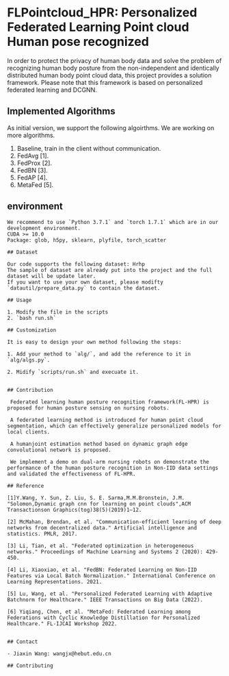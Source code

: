 # FLPointcloud_HPR: Personalized Federated Learning Point cloud Human pose recognized

In order to protect the privacy of human body data and solve the problem of recognizing human body posture 
from the non-independent and identically distributed human body point cloud data, this project provides a solution framework.
Please note that this framework is based on personalized federated learning and DCGNN.
## Implemented Algorithms

As initial version, we support the following algoirthms. We are working on more algorithms. 

1. Baseline, train in the client without communication.
2. FedAvg [1].
3. FedProx [2].
4. FedBN [3].
5. FedAP [4].
6. MetaFed [5].

## environment
```
We recommend to use `Python 3.7.1` and `torch 1.7.1` which are in our development environment.
CUDA >= 10.0
Package: glob, h5py, sklearn, plyfile, torch_scatter

## Dataset

Our code supports the following dataset: Hrhp
The sample of dataset are already put into the project and the full dataset will be update later.
If you want to use your own dataset, please modifty `datautil/prepare_data.py` to contain the dataset.

## Usage

1. Modify the file in the scripts
2. `bash run.sh`

## Customization

It is easy to design your own method following the steps:

1. Add your method to `alg/`, and add the reference to it in `alg/algs.py`.

2. Midify `scripts/run.sh` and execuate it.


## Contribution

 Federated learning human posture recognition framework(FL-HPR) is proposed for human posture sensing on nursing robots.

 A federated learning method is introduced for human point cloud segmentation, which can effectively generalize personalized models for local clients.

 A humanjoint estimation method based on dynamic graph edge convolutional network is proposed.

 We implement a demo on dual-arm nursing robots on demonstrate the performance of the human posture recognition in Non-IID data settings and validated the effectiveness of FL-HPR.

## Reference

[1]Y.Wang, Y. Sun, Z. Liu, S. E. Sarma,M.M.Bronstein, J.M. "Solomon,Dynamic graph cnn for learning on point clouds",ACM Transactionson Graphics(tog)38(5)(2019)1–12.

[2] McMahan, Brendan, et al. "Communication-efficient learning of deep networks from decentralized data." Artificial intelligence and statistics. PMLR, 2017.

[3] Li, Tian, et al. "Federated optimization in heterogeneous networks." Proceedings of Machine Learning and Systems 2 (2020): 429-450.

[4] Li, Xiaoxiao, et al. "FedBN: Federated Learning on Non-IID Features via Local Batch Normalization." International Conference on Learning Representations. 2021.

[5] Lu, Wang, et al. "Personalized Federated Learning with Adaptive Batchnorm for Healthcare." IEEE Transactions on Big Data (2022).

[6] Yiqiang, Chen, et al. "MetaFed: Federated Learning among Federations with Cyclic Knowledge Distillation for Personalized Healthcare." FL-IJCAI Workshop 2022.


## Contact

- Jiaxin Wang: wangjx@hebut.edu.cn

## Contributing


